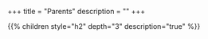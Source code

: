 +++
title = "Parents"
description = ""
+++

{{% children style="h2" depth="3" description="true" %}}
